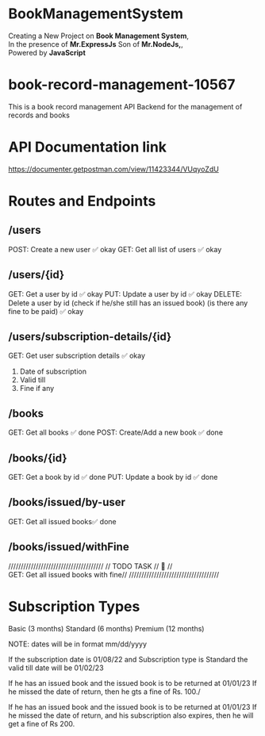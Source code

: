 # BookManagementSystem

Creating a New Project on <b>Book Management System</b>,<br/>
In the presence of <b>Mr.ExpressJs</b> Son of <b>Mr.NodeJs,</b>,<br/>
Powered by <b>JavaScript</b> 


# book-record-management-10567

This is a book record management API Backend for the management of records and books

# API Documentation link

https://documenter.getpostman.com/view/11423344/VUqyoZdU

# Routes and Endpoints

## /users

POST: Create a new user ✅ okay
GET: Get all list of users ✅ okay

## /users/{id}

GET: Get a user by id ✅ okay
PUT: Update a user by id ✅ okay
DELETE: Delete a user by id (check if he/she still has an issued book) (is there any fine to be paid) ✅ okay

## /users/subscription-details/{id}

GET: Get user subscription details ✅ okay

1. Date of subscription
2. Valid till
3. Fine if any

## /books

GET: Get all books ✅ done
POST: Create/Add a new book ✅ done

## /books/{id}

GET: Get a book by id ✅ done
PUT: Update a book by id ✅ done

## /books/issued/by-user

GET: Get all issued books✅ done

## /books/issued/withFine

//////////////////////////////////////
// TODO TASK // 🏁                 //         
GET: Get all issued books with fine//
////////////////////////////////////
# Subscription Types

Basic (3 months)
Standard (6 months)
Premium (12 months)

NOTE: dates will be in format mm/dd/yyyy

If the subscription date is 01/08/22
and Subscription type is Standard
the valid till date will be 01/02/23

If he has an issued book and the issued book is to be returned at 01/01/23
If he missed the date of return, then he gts a fine of Rs. 100./

If he has an issued book and the issued book is to be returned at 01/01/23
If he missed the date of return, and his subscription also expires, then he will get a fine of Rs 200.